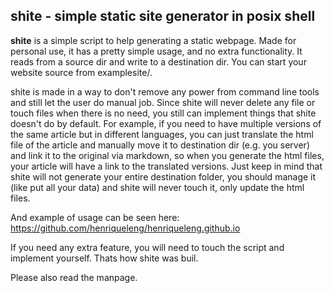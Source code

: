shite - simple static site generator in posix shell
---------------------------------------------------

**shite** is a simple script to help generating a static webpage. Made for
personal use, it has a pretty simple usage, and no extra functionality.
It reads from a source dir and write to a destination dir. You can start
your website source from examplesite/.

shite is made in a way to don't remove any power from command line tools and
still let the user do manual job. Since shite will never delete any file or
touch files when there is no need, you still can implement things that shite
doesn't do by default. For example, if you need to have multiple versions of 
the same article but in different languages, you can just translate the html
file of the article and manually move it to destination dir (e.g. you server)
and link it to the original via markdown, so when you generate the html files, your
article will have a link to the translated versions. Just keep in mind that shite will not 
generate your entire destination folder, you should manage it (like put all your data)
and shite will never touch it, only update the html files.

And example of usage can be seen here: https://github.com/henriqueleng/henriqueleng.github.io

If you need any extra feature, you will need to touch the script and implement yourself.
Thats how shite was buil.

Please also read the manpage.
